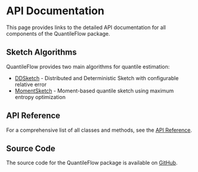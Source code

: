 # API Documentation

This page provides links to the detailed API documentation for all components of the QuantileFlow package.

## Sketch Algorithms

QuantileFlow provides two main algorithms for quantile estimation:

- [DDSketch](api/ddsketch.md) - Distributed and Deterministic Sketch with configurable relative error
- [MomentSketch](api/momentsketch.md) - Moment-based quantile sketch using maximum entropy optimization

## API Reference

For a comprehensive list of all classes and methods, see the [API Reference](api/index.md).

## Source Code

The source code for the QuantileFlow package is available on [GitHub](https://github.com/LogFlow-AI/QuantileFlow).
